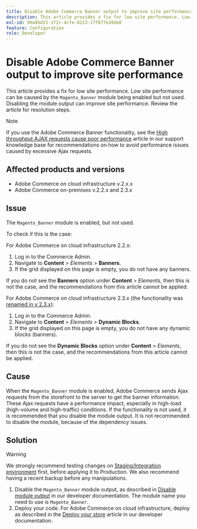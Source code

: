 ```yaml
---
title: Disable Adobe Commerce Banner output to improve site performance
description: This article provides a fix for low site performance. Low site performance can be caused by the `Magento_Banner` module being enabled but not used. Disabling the module output can improve site performance. Review the article for resolution steps.
exl-id: 90a8bd21-1f2c-4cfe-8213-17f877e20de8
feature: Configuration
role: Developer
---
```

# Disable Adobe Commerce Banner output to improve site performance

This article provides a fix for low site performance. Low site performance can be caused by the `Magento_Banner` module being enabled but not used. Disabling the module output can improve site performance. Review the article for resolution steps.

>[!NOTE]
>
>If you use the Adobe Commerce Banner functionality, see the [High throughput AJAX requests cause poor performance](/help/troubleshooting/miscellaneous/high-throughput-ajax-requests-cause-poor-performance.md) article in our support knowledge base for recommendations on how to avoid performance issues caused by excessive Ajax requests.

## Affected products and versions

* Adobe Commerce on cloud infrastructure v.2.x.x
* Adobe Commerce on-premises v.2.2.x and 2.3.x

## Issue

The `Magento_Banner` module is enabled, but not used.

To check if this is the case:

For Adobe Commerce on cloud infrastructure 2.2.x:

1. Log in to the Commerce Admin.
1. Navigate to **Content** > *Elements* > **Banners**.
1. If the grid displayed on this page is empty, you do not have any banners.

If you do not see the **Banners** option under **Content** > *Elements*, then this is not the case, and the recommendations from this article cannot be applied.

For Adobe Commerce on cloud infrastructure 2.3.x (the functionality was [renamed in v 2.3.x](https://devdocs.magento.com/guides/v2.3/release-notes/ReleaseNotes2.3.0Commerce.html#banner-now-dynamic-block)):

1. Log in to the Commerce Admin.
1. Navigate to **Content** > *Elements >*  **Dynamic Blocks**.
1. If the grid displayed on this page is empty, you do not have any dynamic blocks (banners).

If you do not see the **Dynamic Blocks** option under **Content** > *Elements*, then this is not the case, and the recommendations from this article cannot be applied.

## Cause

When the `Magento_Banner` module is enabled, Adobe Commerce sends Ajax requests from the storefront to the server to get the banner information. These Ajax requests have a performance impact, especially in high-load (high-volume and high-traffic) conditions. If the functionality is not used, it is recommended that you disable the module output. It is not recommended to disable the module, because of the dependency issues.

## Solution

>[!WARNING]
>
>We strongly recommend testing changes on [Staging/Integration environment](/help/announcements/adobe-commerce-announcements/integration-environment-enhancement-request-pro-and-starter.md) first, before applying it to Production. We also recommend having a recent backup before any manipulations.

1. Disable the `Magento_Banner` module output, as described in [Disable module output](https://devdocs.magento.com/guides/v2.3/config-guide/config/disable-module-output.html) in our developer documentation. The module name you need to use is `Magento_Banner`.
1. Deploy your code. For Adobe Commerce on cloud infrastructure, deploy as described in the [Deploy your store](https://devdocs.magento.com/guides/v2.3/cloud/live/stage-prod-live.html) article in our developer documentation.
